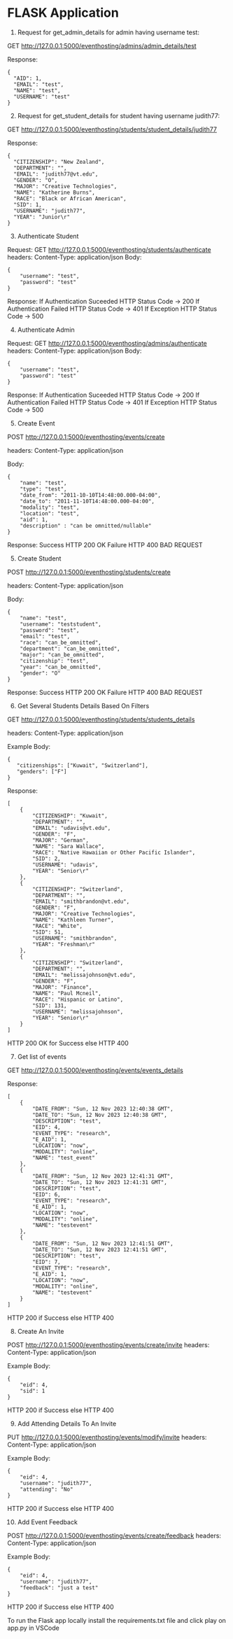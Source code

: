 # FLASK Application

1) Request for get_admin_details for admin having username test:

GET http://127.0.0.1:5000/eventhosting/admins/admin_details/test

Response:
```
{
  "AID": 1,
  "EMAIL": "test",
  "NAME": "test",
  "USERNAME": "test"
}
```

2) Request for get_student_details for student having username judith77:

GET http://127.0.0.1:5000/eventhosting/students/student_details/judith77

Response: 

```
{
  "CITIZENSHIP": "New Zealand",
  "DEPARTMENT": "",
  "EMAIL": "judith77@vt.edu",
  "GENDER": "O",
  "MAJOR": "Creative Technologies",
  "NAME": "Katherine Burns",
  "RACE": "Black or African American",
  "SID": 1,
  "USERNAME": "judith77",
  "YEAR": "Junior\r"
}
```

3) Authenticate Student

Request:
GET http://127.0.0.1:5000/eventhosting/students/authenticate
headers:
Content-Type: application/json
Body:

```
{
    "username": "test",
    "password": "test"
}
```

Response:
If Authentication Suceeded HTTP Status Code -> 200
If Authentication Failed HTTP Status Code -> 401
If Exception HTTP Status Code -> 500

4) Authenticate Admin

Request:
GET http://127.0.0.1:5000/eventhosting/admins/authenticate
headers:
Content-Type: application/json
Body:

```
{
    "username": "test",
    "password": "test"
}
```

Response:
If Authentication Suceeded HTTP Status Code -> 200
If Authentication Failed HTTP Status Code -> 401
If Exception HTTP Status Code -> 500

5) Create Event

POST http://127.0.0.1:5000/eventhosting/events/create

headers: 
Content-Type: application/json

Body: 

```
{
    "name": "test",
    "type": "test",
    "date_from": "2011-10-10T14:48:00.000-04:00",
    "date_to": "2011-11-10T14:48:00.000-04:00",
    "modality": "test",
    "location": "test",
    "aid": 1,
    "description" : "can be omnitted/nullable"
}
```

Response:
Success
HTTP 200 OK
Failure
HTTP 400 BAD REQUEST

5) Create Student

POST http://127.0.0.1:5000/eventhosting/students/create

headers: 
Content-Type: application/json

Body: 

```
{
    "name": "test",
    "username": "teststudent",
    "password": "test",
    "email": "test",
    "race": "can_be_omnitted",
    "department": "can_be_omnitted",
    "major": "can_be_omnitted",
    "citizenship": "test",
    "year": "can_be_omnitted",
    "gender": "O"
}
```

Response:
Success
HTTP 200 OK
Failure
HTTP 400 BAD REQUEST

6) Get Several Students Details Based On Filters

GET http://127.0.0.1:5000/eventhosting/students/students_details

headers: 
Content-Type: application/json

Example Body: 

```
{
   "citizenships": ["Kuwait", "Switzerland"],
   "genders": ["F"]
}
```

Response:

```
[
    {
        "CITIZENSHIP": "Kuwait",
        "DEPARTMENT": "",
        "EMAIL": "udavis@vt.edu",
        "GENDER": "F",
        "MAJOR": "German",
        "NAME": "Sara Wallace",
        "RACE": "Native Hawaiian or Other Pacific Islander",
        "SID": 2,
        "USERNAME": "udavis",
        "YEAR": "Senior\r"
    },
    {
        "CITIZENSHIP": "Switzerland",
        "DEPARTMENT": "",
        "EMAIL": "smithbrandon@vt.edu",
        "GENDER": "F",
        "MAJOR": "Creative Technologies",
        "NAME": "Kathleen Turner",
        "RACE": "White",
        "SID": 51,
        "USERNAME": "smithbrandon",
        "YEAR": "Freshman\r"
    },
    {
        "CITIZENSHIP": "Switzerland",
        "DEPARTMENT": "",
        "EMAIL": "melissajohnson@vt.edu",
        "GENDER": "F",
        "MAJOR": "Finance",
        "NAME": "Paul Mcneil",
        "RACE": "Hispanic or Latino",
        "SID": 131,
        "USERNAME": "melissajohnson",
        "YEAR": "Senior\r"
    }
]
```
HTTP 200 OK for Success else HTTP 400

7) Get list of events

GET http://127.0.0.1:5000/eventhosting/events/events_details

Response:

```
[
    {
        "DATE_FROM": "Sun, 12 Nov 2023 12:40:38 GMT",
        "DATE_TO": "Sun, 12 Nov 2023 12:40:38 GMT",
        "DESCRIPTION": "test",
        "EID": 4,
        "EVENT_TYPE": "research",
        "E_AID": 1,
        "LOCATION": "now",
        "MODALITY": "online",
        "NAME": "test_event"
    },
    {
        "DATE_FROM": "Sun, 12 Nov 2023 12:41:31 GMT",
        "DATE_TO": "Sun, 12 Nov 2023 12:41:31 GMT",
        "DESCRIPTION": "test",
        "EID": 6,
        "EVENT_TYPE": "research",
        "E_AID": 1,
        "LOCATION": "now",
        "MODALITY": "online",
        "NAME": "testevent"
    },
    {
        "DATE_FROM": "Sun, 12 Nov 2023 12:41:51 GMT",
        "DATE_TO": "Sun, 12 Nov 2023 12:41:51 GMT",
        "DESCRIPTION": "test",
        "EID": 7,
        "EVENT_TYPE": "research",
        "E_AID": 1,
        "LOCATION": "now",
        "MODALITY": "online",
        "NAME": "testevent"
    }
]
```

HTTP 200 if Success else HTTP 400

8) Create An Invite

POST http://127.0.0.1:5000/eventhosting/events/create/invite
headers: 
Content-Type: application/json

Example Body: 

```
{
    "eid": 4,
    "sid": 1
}
```

HTTP 200 if Success else HTTP 400

9) Add Attending Details To An Invite

PUT http://127.0.0.1:5000/eventhosting/events/modify/invite
headers: 
Content-Type: application/json

Example Body: 

```
{
    "eid": 4,
    "username": "judith77",
    "attending": "No"
}
```

HTTP 200 if Success else HTTP 400

10) Add Event Feedback

POST http://127.0.0.1:5000/eventhosting/events/create/feedback
headers: 
Content-Type: application/json

Example Body: 

```
{
    "eid": 4,
    "username": "judith77",
    "feedback": "just a test"
}
```

HTTP 200 if Success else HTTP 400


To run the Flask app locally install the requirements.txt file and click play on app.py in VSCode
